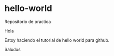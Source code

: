 # hello-world
Repositorio de practica

Hola

Estoy haciendo el tutorial de hello world para github.

Saludos
